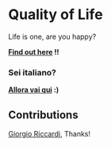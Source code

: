 # Quality of Life

Life is one, are you happy?

**[Find out here](http://afranceschetti.github.io/quality-of-life) !!**

### Sei italiano?
**[Allora vai qui](http://afranceschetti.github.io/quality-of-life/QualityOfLife/index_it.html) :)**

## Contributions
[Giorgio Riccardi](https://github.com/giorgioriccardi), Thanks!
